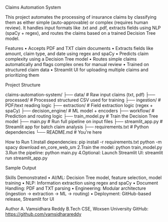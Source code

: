 Claims Automation System

This project automates the processing of insurance claims by classifying them as either simple (auto-approvable) or complex (requires human review). It handles input formats like .txt and .pdf, extracts fields using NLP (spaCy + regex), and routes the claims based on a trained Decision Tree model.

Features
• Accepts PDF and TXT claim documents
• Extracts fields like amount, claim type, and date using regex and spaCy
• Predicts claim complexity using a Decision Tree model
• Routes simple claims automatically and flags complex ones for manual review
• Trained on structured claim data
• Streamlit UI for uploading multiple claims and prioritizing them

Project Structure

claims-automation-system/
├── data/                   # Raw input claims (txt, pdf)
├── processed/              # Processed structured CSV used for training
├── ingestion/              # PDF/text reading logic
├── extraction/             # Field extraction logic (regex + spaCy)
├── decision_engine/        # ML model + encoders
├── workflow/               # Prediction and routing logic
├── train_model.py          # Train the Decision Tree model
├── main.py                 # Run full pipeline on input files
├── streamlit_app.py        # Streamlit app for batch claim analysis
├── requirements.txt        # Python dependencies
└── README.md               # You're here

How to Run
1.Install dependencies:
pip install -r requirements.txt
python -m spacy download en_core_web_sm
2.Train the model:
python train_model.py
3.Run the pipeline:
python main.py
4.Optional: Launch Streamlit UI:
streamlit run streamlit_app.py

Sample Output



Skills Demonstrated
• AI/ML: Decision Tree model, feature selection, model training
• NLP: Information extraction using regex and spaCy
• Document Handling: PDF and TXT parsing
• Engineering: Modular architecture (ingestion → extraction → ML → routing)
• Deployment: GitHub-based release, Streamlit for UI


Author
A. Vamsidhara Reddy
B.Tech CSE, Woxsen University
GitHub: https://github.com/vamsidharareddy
